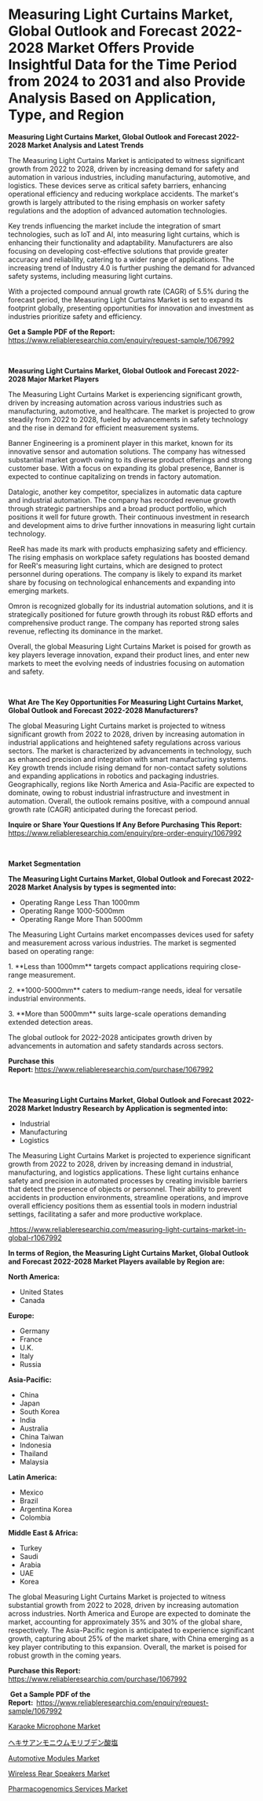 <p><h1>Measuring Light Curtains Market, Global Outlook and Forecast 2022-2028 Market Offers Provide Insightful Data for the Time Period from 2024 to 2031 and also Provide Analysis Based on Application, Type, and Region</h1></p><p><strong>Measuring Light Curtains Market, Global Outlook and Forecast 2022-2028 Market Analysis and Latest Trends</strong></p>
<p><p>The Measuring Light Curtains Market is anticipated to witness significant growth from 2022 to 2028, driven by increasing demand for safety and automation in various industries, including manufacturing, automotive, and logistics. These devices serve as critical safety barriers, enhancing operational efficiency and reducing workplace accidents. The market's growth is largely attributed to the rising emphasis on worker safety regulations and the adoption of advanced automation technologies.</p><p>Key trends influencing the market include the integration of smart technologies, such as IoT and AI, into measuring light curtains, which is enhancing their functionality and adaptability. Manufacturers are also focusing on developing cost-effective solutions that provide greater accuracy and reliability, catering to a wider range of applications. The increasing trend of Industry 4.0 is further pushing the demand for advanced safety systems, including measuring light curtains.</p><p>With a projected compound annual growth rate (CAGR) of 5.5% during the forecast period, the Measuring Light Curtains Market is set to expand its footprint globally, presenting opportunities for innovation and investment as industries prioritize safety and efficiency.</p></p>
<p><strong>Get a Sample PDF of the Report:&nbsp;</strong> <a href="https://www.reliableresearchiq.com/enquiry/request-sample/1067992">https://www.reliableresearchiq.com/enquiry/request-sample/1067992</a></p>
<p>&nbsp;</p>
<p><strong>Measuring Light Curtains Market, Global Outlook and Forecast 2022-2028 Major Market Players</strong></p>
<p><p>The Measuring Light Curtains Market is experiencing significant growth, driven by increasing automation across various industries such as manufacturing, automotive, and healthcare. The market is projected to grow steadily from 2022 to 2028, fueled by advancements in safety technology and the rise in demand for efficient measurement systems.</p><p>Banner Engineering is a prominent player in this market, known for its innovative sensor and automation solutions. The company has witnessed substantial market growth owing to its diverse product offerings and strong customer base. With a focus on expanding its global presence, Banner is expected to continue capitalizing on trends in factory automation.</p><p>Datalogic, another key competitor, specializes in automatic data capture and industrial automation. The company has recorded revenue growth through strategic partnerships and a broad product portfolio, which positions it well for future growth. Their continuous investment in research and development aims to drive further innovations in measuring light curtain technology.</p><p>ReeR has made its mark with products emphasizing safety and efficiency. The rising emphasis on workplace safety regulations has boosted demand for ReeR's measuring light curtains, which are designed to protect personnel during operations. The company is likely to expand its market share by focusing on technological enhancements and expanding into emerging markets.</p><p>Omron is recognized globally for its industrial automation solutions, and it is strategically positioned for future growth through its robust R&D efforts and comprehensive product range. The company has reported strong sales revenue, reflecting its dominance in the market.</p><p>Overall, the global Measuring Light Curtains Market is poised for growth as key players leverage innovation, expand their product lines, and enter new markets to meet the evolving needs of industries focusing on automation and safety.</p></p>
<p>&nbsp;</p>
<p><strong>What Are The Key Opportunities For Measuring Light Curtains Market, Global Outlook and Forecast 2022-2028 Manufacturers?</strong></p>
<p><p>The global Measuring Light Curtains market is projected to witness significant growth from 2022 to 2028, driven by increasing automation in industrial applications and heightened safety regulations across various sectors. The market is characterized by advancements in technology, such as enhanced precision and integration with smart manufacturing systems. Key growth trends include rising demand for non-contact safety solutions and expanding applications in robotics and packaging industries. Geographically, regions like North America and Asia-Pacific are expected to dominate, owing to robust industrial infrastructure and investment in automation. Overall, the outlook remains positive, with a compound annual growth rate (CAGR) anticipated during the forecast period.</p></p>
<p><strong>Inquire or Share Your Questions If Any Before Purchasing This Report:</strong> <a href="https://www.reliableresearchiq.com/enquiry/pre-order-enquiry/1067992">https://www.reliableresearchiq.com/enquiry/pre-order-enquiry/1067992</a></p>
<p>&nbsp;</p>
<p><strong>Market Segmentation</strong></p>
<p><strong>The Measuring Light Curtains Market, Global Outlook and Forecast 2022-2028 Market Analysis by types is segmented into:</strong></p>
<p><ul><li>Operating Range Less Than 1000mm</li><li>Operating Range 1000-5000mm</li><li>Operating Range More Than 5000mm</li></ul></p>
<p><p>The Measuring Light Curtains market encompasses devices used for safety and measurement across various industries. The market is segmented based on operating range: </p><p>1. **Less than 1000mm** targets compact applications requiring close-range measurement. </p><p>2. **1000-5000mm** caters to medium-range needs, ideal for versatile industrial environments. </p><p>3. **More than 5000mm** suits large-scale operations demanding extended detection areas. </p><p>The global outlook for 2022-2028 anticipates growth driven by advancements in automation and safety standards across sectors.</p></p>
<p><strong>Purchase this Report:&nbsp;</strong><a href="https://www.reliableresearchiq.com/purchase/1067992">https://www.reliableresearchiq.com/purchase/1067992</a></p>
<p>&nbsp;</p>
<p><strong>The Measuring Light Curtains Market, Global Outlook and Forecast 2022-2028 Market Industry Research by Application is segmented into:</strong></p>
<p><ul><li>Industrial</li><li>Manufacturing</li><li>Logistics</li></ul></p>
<p><p>The Measuring Light Curtains Market is projected to experience significant growth from 2022 to 2028, driven by increasing demand in industrial, manufacturing, and logistics applications. These light curtains enhance safety and precision in automated processes by creating invisible barriers that detect the presence of objects or personnel. Their ability to prevent accidents in production environments, streamline operations, and improve overall efficiency positions them as essential tools in modern industrial settings, facilitating a safer and more productive workplace.</p></p>
<p><a href="https://www.reliableresearchiq.com/measuring-light-curtains-market-in-global-r1067992">&nbsp;https://www.reliableresearchiq.com/measuring-light-curtains-market-in-global-r1067992</a></p>
<p><strong>In terms of Region, the Measuring Light Curtains Market, Global Outlook and Forecast 2022-2028 Market Players available by Region are:</strong></p>
<p>
    <p> <strong> North America: </strong>
        <ul>
            <li>United States</li>
            <li>Canada</li>
        </ul>
        </p> 
    <p> <strong> Europe: </strong>
        <ul>
            <li>Germany</li>
            <li>France</li>
            <li>U.K.</li>
            <li>Italy</li>
            <li>Russia</li>
        </ul>
        </p> 
    <p> <strong> Asia-Pacific: </strong>
        <ul>
            <li>China</li>
            <li>Japan</li>
            <li>South Korea</li>
            <li>India</li>
            <li>Australia</li>
            <li>China Taiwan</li>
            <li>Indonesia</li>
            <li>Thailand</li>
            <li>Malaysia</li>
        </ul>
        </p> 
    <p> <strong> Latin America: </strong>
        <ul>
            <li>Mexico</li>
            <li>Brazil</li>
            <li>Argentina Korea</li>
            <li>Colombia</li>
        </ul>
        </p> 
    <p> <strong> Middle East & Africa: </strong>
        <ul>
            <li>Turkey</li>
            <li>Saudi</li>
            <li>Arabia</li>
            <li>UAE</li>
            <li>Korea</li>
        </ul>
    </p>
    </p>
<p><p>The global Measuring Light Curtains Market is projected to witness substantial growth from 2022 to 2028, driven by increasing automation across industries. North America and Europe are expected to dominate the market, accounting for approximately 35% and 30% of the global share, respectively. The Asia-Pacific region is anticipated to experience significant growth, capturing about 25% of the market share, with China emerging as a key player contributing to this expansion. Overall, the market is poised for robust growth in the coming years.</p></p>
<p><strong>Purchase this Report: </strong><a href="https://www.reliableresearchiq.com/purchase/1067992">https://www.reliableresearchiq.com/purchase/1067992</a></p>
<p>&nbsp;<strong>Get a Sample PDF of the Report:&nbsp;&nbsp;</strong><a href="https://www.reliableresearchiq.com/enquiry/request-sample/1067992">https://www.reliableresearchiq.com/enquiry/request-sample/1067992</a></p>
<p><strong></strong></p>
<p><p><a href="https://medium.com/@joseph.baker466547/karaoke-microphone-market-emerging-trends-and-future-prospects-for-period-from-2024-to-2031-915e83f2dd17">Karaoke Microphone Market</a></p><p><a href="https://medium.com/@opalkilback2023/%E3%83%98%E3%82%AD%E3%82%B5%E3%82%A2%E3%83%B3%E3%83%A2%E3%83%8B%E3%82%A6%E3%83%A0%E3%83%A2%E3%83%AA%E3%83%96%E3%83%87%E3%83%B3%E5%B8%82%E5%A0%B4%E3%81%AE%E9%9D%A9%E5%91%BD-2024-2031-%E6%AC%A1%E3%81%AE10%E5%B9%B4%E3%82%92%E5%BD%A2%E4%BD%9C%E3%82%8B%E5%B8%82%E5%A0%B4%E5%8B%95%E5%90%91-873030b4918c">ヘキサアンモニウムモリブデン酸塩</a></p><p><a href="https://www.linkedin.com/pulse/global-automotive-modules-market-size-expected-reach-cagr-115-mknrc?trackingId=oDZXKImEShelG5vjLIZdZw%3D%3D">Automotive Modules Market</a></p><p><a href="https://medium.com/@emily.sutherland4534/analyzing-wireless-rear-speakers-market-dynamics-and-growth-drivers-and-forecasted-for-period-from-c293172fb271">Wireless Rear Speakers Market</a></p><p><a href="https://www.linkedin.com/pulse/strategic-market-insights-navigating-global-pharmacogenomics-dlnne?trackingId=2%2Finku5dRweDll%2BSNj%2FtdA%3D%3D">Pharmacogenomics Services Market</a></p></p>